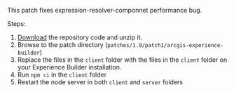 This patch fixes expression-resolver-componnet performance bug.

Steps:

1. [Download](https://github.com/Esri/arcgis-experience-builder-sdk-resources/archive/refs/heads/master.zip) the repository code and unzip it.
2. Browse to the patch directory (`patches/1.9/patch1/arcgis-experience-builder`)
3. Replace the files in the `client` folder with the files in the `client` folder on your Experience Builder installation.
4. Run `npm ci` in the `client` folder
5. Restart the node server in both `client` and `server` folders
